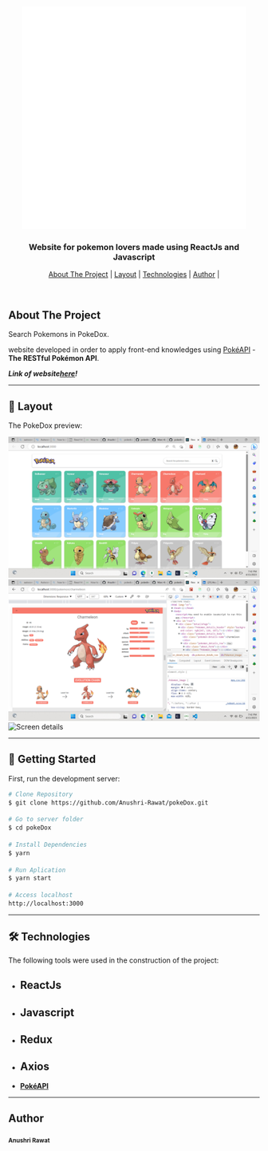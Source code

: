 <div align="center">
  <img alt="logo"  src="src/Assests/logo.png">
</div>

<h3 align="center">
    Website for pokemon lovers made using ReactJs and Javascript
</h3>

<p align="center">
  <a href="#about-the-project">About The Project</a> |
  <a href="#layout">Layout</a> |
  <a href="#technologies">Technologies</a> |
  <a href="#author">Author</a> |
</p>
</br>

<h2 id="about-the-project" >About The Project </h2>

Search Pokemons in PokeDox.

website developed in order to apply front-end knowledges
using [PokéAPI](https://pokeapi.co/) - **The RESTful Pokémon API**.

**_Link of website[here](https://gleeful-madeleine-a3949f.netlify.app/)!_**

---

<h2 id="layout" >🎨  Layout </h2>

The PokeDox preview:

![Screen home](/src/Assests/Screen01.png)
![Screen details](/src/Assests/Screen02.png)
![Screen details](/src/Assessts/Screen03.png)

---

## 🚀 Getting Started

First, run the development server:

```bash
# Clone Repository
$ git clone https://github.com/Anushri-Rawat/pokeDox.git

# Go to server folder
$ cd pokeDox

# Install Dependencies
$ yarn

# Run Aplication
$ yarn start

# Access localhost
http://localhost:3000
```

---

<h2 id="technologies"> 🛠 Technologies </h2>

The following tools were used in the construction of the project:

- ## ReactJs
- ## Javascript
- ## Redux
- ## Axios
- **[PokéAPI](https://pokeapi.co/)**

---

<h2 id="author">Author </h2>

<sub><b>Anushri Rawat</b></sub></a> <a href="https://www.linkedin.com/in/anushri-rawat-a45195205/" title="Anushri's Linkedin"></a>
<br />
